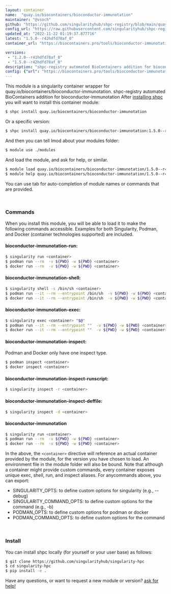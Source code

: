 ```yaml
---
layout: container
name:  "quay.io/biocontainers/bioconductor-immunotation"
maintainer: "@vsoch"
github: "https://github.com/singularityhub/shpc-registry/blob/main/quay.io/biocontainers/bioconductor-immunotation/container.yaml"
config_url: "https://raw.githubusercontent.com/singularityhub/shpc-registry/main/quay.io/biocontainers/bioconductor-immunotation/container.yaml"
updated_at: "2022-11-22 01:19:37.877716"
latest: "1.5.0--r42hdfd78af_0"
container_url: "https://biocontainers.pro/tools/bioconductor-immunotation"

versions:
 - "1.2.0--r41hdfd78af_0"
 - "1.5.0--r42hdfd78af_0"
description: "shpc-registry automated BioContainers addition for bioconductor-immunotation"
config: {"url": "https://biocontainers.pro/tools/bioconductor-immunotation", "maintainer": "@vsoch", "description": "shpc-registry automated BioContainers addition for bioconductor-immunotation", "latest": {"1.5.0--r42hdfd78af_0": "sha256:5c9f001b71021ae9d076a8602c39a19267e2d9c148127fa30b6e4422582655d4"}, "tags": {"1.2.0--r41hdfd78af_0": "sha256:b732c09d77e45f841d3fdf45aa6f56e44e61ed5cd818ac5ea460912c05044e41", "1.5.0--r42hdfd78af_0": "sha256:5c9f001b71021ae9d076a8602c39a19267e2d9c148127fa30b6e4422582655d4"}, "docker": "quay.io/biocontainers/bioconductor-immunotation"}
---
```


This module is a singularity container wrapper for quay.io/biocontainers/bioconductor-immunotation.
shpc-registry automated BioContainers addition for bioconductor-immunotation
After [installing shpc](#install) you will want to install this container module:


```bash
$ shpc install quay.io/biocontainers/bioconductor-immunotation
```

Or a specific version:

```bash
$ shpc install quay.io/biocontainers/bioconductor-immunotation:1.5.0--r42hdfd78af_0
```

And then you can tell lmod about your modules folder:

```bash
$ module use ./modules
```

And load the module, and ask for help, or similar.

```bash
$ module load quay.io/biocontainers/bioconductor-immunotation/1.5.0--r42hdfd78af_0
$ module help quay.io/biocontainers/bioconductor-immunotation/1.5.0--r42hdfd78af_0
```

You can use tab for auto-completion of module names or commands that are provided.

<br>

### Commands

When you install this module, you will be able to load it to make the following commands accessible.
Examples for both Singularity, Podman, and Docker (container technologies supported) are included.

#### bioconductor-immunotation-run:

```bash
$ singularity run <container>
$ podman run --rm  -v ${PWD} -w ${PWD} <container>
$ docker run --rm  -v ${PWD} -w ${PWD} <container>
```

#### bioconductor-immunotation-shell:

```bash
$ singularity shell -s /bin/sh <container>
$ podman run --it --rm --entrypoint /bin/sh  -v ${PWD} -w ${PWD} <container>
$ docker run --it --rm --entrypoint /bin/sh  -v ${PWD} -w ${PWD} <container>
```

#### bioconductor-immunotation-exec:

```bash
$ singularity exec <container> "$@"
$ podman run --it --rm --entrypoint ""  -v ${PWD} -w ${PWD} <container> "$@"
$ docker run --it --rm --entrypoint ""  -v ${PWD} -w ${PWD} <container> "$@"
```

#### bioconductor-immunotation-inspect:

Podman and Docker only have one inspect type.

```bash
$ podman inspect <container>
$ docker inspect <container>
```

#### bioconductor-immunotation-inspect-runscript:

```bash
$ singularity inspect -r <container>
```

#### bioconductor-immunotation-inspect-deffile:

```bash
$ singularity inspect -d <container>
```



#### bioconductor-immunotation

```bash
$ singularity run <container>
$ podman run --rm  -v ${PWD} -w ${PWD} <container>
$ docker run --rm  -v ${PWD} -w ${PWD} <container>
```


In the above, the `<container>` directive will reference an actual container provided
by the module, for the version you have chosen to load. An environment file in the
module folder will also be bound. Note that although a container
might provide custom commands, every container exposes unique exec, shell, run, and
inspect aliases. For anycommands above, you can export:

 - SINGULARITY_OPTS: to define custom options for singularity (e.g., --debug)
 - SINGULARITY_COMMAND_OPTS: to define custom options for the command (e.g., -b)
 - PODMAN_OPTS: to define custom options for podman or docker
 - PODMAN_COMMAND_OPTS: to define custom options for the command

<br>

### Install

You can install shpc locally (for yourself or your user base) as follows:

```bash
$ git clone https://github.com/singularityhub/singularity-hpc
$ cd singularity-hpc
$ pip install -e .
```

Have any questions, or want to request a new module or version? [ask for help!](https://github.com/singularityhub/singularity-hpc/issues)